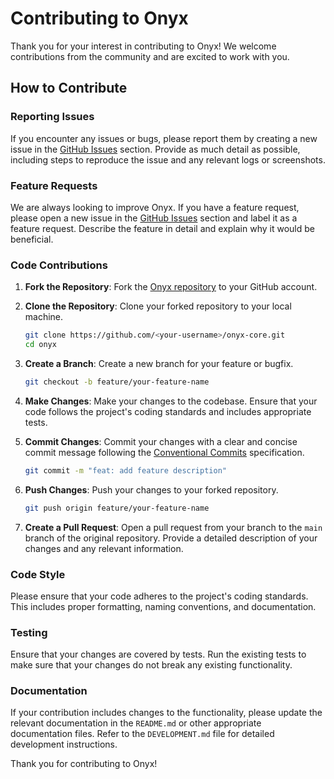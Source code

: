 # Contributing to Onyx

Thank you for your interest in contributing to Onyx! We welcome contributions from the community and are excited to work with you.

## How to Contribute

### Reporting Issues

If you encounter any issues or bugs, please report them by creating a new issue in the [GitHub Issues](https://github.com/onyx-hq/onyx-core/issues) section. Provide as much detail as possible, including steps to reproduce the issue and any relevant logs or screenshots.

### Feature Requests

We are always looking to improve Onyx. If you have a feature request, please open a new issue in the [GitHub Issues](https://github.com/onyx-hq/onyx-core/issues) section and label it as a feature request. Describe the feature in detail and explain why it would be beneficial.

### Code Contributions

1. **Fork the Repository**: Fork the [Onyx repository](https://github.com/onyx-hq/onyx-core) to your GitHub account.

2. **Clone the Repository**: Clone your forked repository to your local machine.

    ```bash
    git clone https://github.com/<your-username>/onyx-core.git
    cd onyx
    ```

3. **Create a Branch**: Create a new branch for your feature or bugfix.

    ```bash
    git checkout -b feature/your-feature-name
    ```

4. **Make Changes**: Make your changes to the codebase. Ensure that your code follows the project's coding standards and includes appropriate tests.

5. **Commit Changes**: Commit your changes with a clear and concise commit message following the [Conventional Commits](https://www.conventionalcommits.org/en/v1.0.0/) specification.

    ```bash
    git commit -m "feat: add feature description"
    ```

6. **Push Changes**: Push your changes to your forked repository.

    ```bash
    git push origin feature/your-feature-name
    ```

7. **Create a Pull Request**: Open a pull request from your branch to the `main` branch of the original repository. Provide a detailed description of your changes and any relevant information.

### Code Style

Please ensure that your code adheres to the project's coding standards. This includes proper formatting, naming conventions, and documentation.

### Testing

Ensure that your changes are covered by tests. Run the existing tests to make sure that your changes do not break any existing functionality.

### Documentation

If your contribution includes changes to the functionality, please update the relevant documentation in the `README.md` or other appropriate documentation files. Refer to the `DEVELOPMENT.md` file for detailed development instructions.

Thank you for contributing to Onyx!

